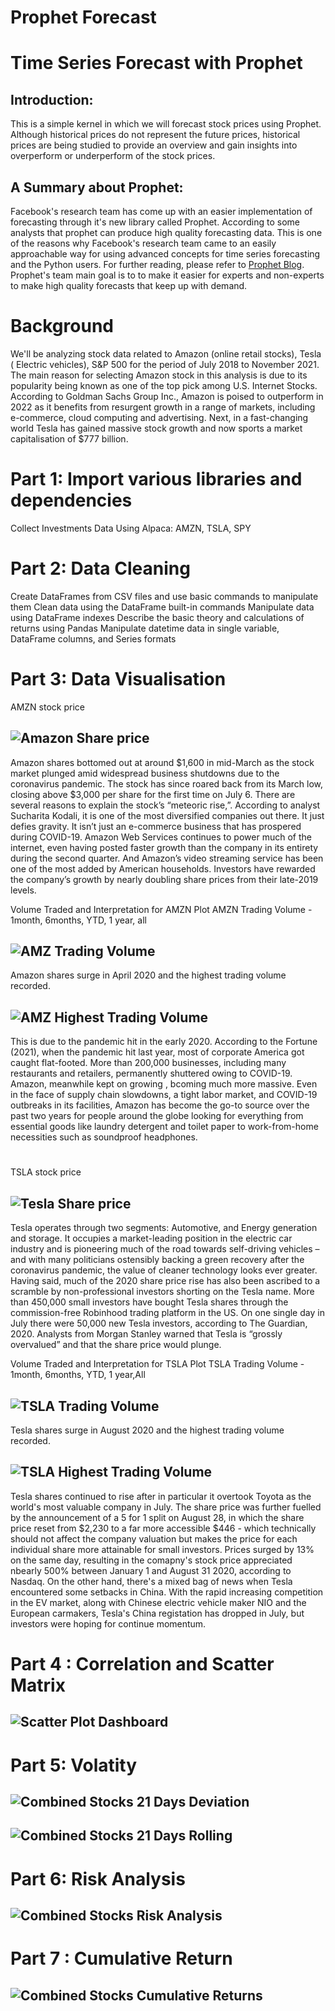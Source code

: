 # Prophet Forecast
# Time Series Forecast with Prophet

## Introduction:
This is a simple kernel in which we will forecast stock prices using Prophet. Although historical prices do not represent the future prices, historical prices are being studied to provide an overview and gain insights into overperform or underperform of the stock prices.  


## A Summary about Prophet:
Facebook's research team has come up with an easier implementation of forecasting through it's new library called Prophet. According to some analysts that prophet can produce high quality forecasting data. This is one of the reasons why Facebook's research team came to an easily approachable way for using advanced concepts for time series forecasting and the Python users.  For further reading, please refer to  [Prophet Blog](https://research.fb.com/prophet-forecasting-at-scale/). Prophet's team main goal is to to make it easier for experts and non-experts to make high quality forecasts that keep up with demand.

# Background
We'll be analyzing stock data related to Amazon (online retail stocks), Tesla ( Electric vehicles), S&P 500 for the period of July 2018 to November 2021. The main reason for selecting Amazon stock in this analysis is due to its popularity being known as one of the top pick among U.S. Internet Stocks.  According to Goldman Sachs Group Inc., Amazon is poised to outperform in 2022 as it benefits from resurgent growth in a range of markets, including e-commerce, cloud computing and advertising.  Next, in a fast-changing world Tesla has gained massive stock growth and now sports a market capitalisation of $777 billion.
  

# Part 1: Import various libraries and dependencies
Collect Investments Data Using Alpaca: AMZN, TSLA, SPY

  
 # Part 2: Data Cleaning 
Create DataFrames from CSV files and use basic commands to manipulate them
Clean data using the DataFrame built-in commands
Manipulate data using DataFrame indexes
Describe the basic theory and calculations of returns using Pandas
Manipulate datetime data in single variable, DataFrame columns, and Series formats

  
  
  
  
 # Part 3: Data Visualisation
 AMZN stock price
 ## ![Amazon Share price](https://github.com/juliannehiew/Project-1-Prophet-Stock-Forecast/blob/main/Amazon%20Share%20Prices.JPG?raw=true)
  
 Amazon shares bottomed out at around $1,600 in mid-March as the stock market plunged amid widespread business shutdowns due to the coronavirus pandemic. The stock has since roared back from its March low, closing above $3,000 per share for the first time on July 6. There are several reasons to explain the stock’s “meteoric rise,”.  According to analyst Sucharita Kodali, it is one of the most diversified companies out there.  It just defies gravity.   It isn’t just an e-commerce business that has prospered during COVID-19. Amazon Web Services continues to power much of the internet, even having posted faster growth than the company in its entirety during the second quarter. And Amazon’s video streaming service has been one of the most added by American households. Investors have rewarded the company’s growth by nearly doubling share prices from their late-2019 levels.
 
  

  Volume Traded and Interpretation for AMZN
  Plot AMZN Trading Volume - 1month, 6months, YTD, 1 year, all
  ## ![AMZ Trading Volume](https://github.com/juliannehiew/Project-1-Prophet-Stock-Forecast/blob/main/AMZN%20Trading%20Volume.jpg)
  
  
  
  Amazon shares surge in April 2020 and the highest trading volume recorded. 
  
  
  ## ![AMZ Highest Trading Volume](https://github.com/juliannehiew/Project-1-Prophet-Stock-Forecast/blob/main/AMZN%20Highest%20Traded%20Volume.JPG)
  This is due to the pandemic hit in the early 2020. According to the Fortune (2021), when the pandemic hit last year, most of corporate America got caught flat-footed. More than 200,000 businesses, including many restaurants and retailers, permanently shuttered owing to COVID-19. Amazon, meanwhile kept on growing , bcoming much more massive. Even in the face of supply chain slowdowns, a tight labor market, and COVID-19 outbreaks in its facilities, Amazon has become the go-to source over the past two years for people around the globe looking for everything from essential goods like laundry detergent and toilet paper to work-from-home necessities such as soundproof headphones.



# 
  
  TSLA stock price
 ## ![Tesla Share price](https://github.com/juliannehiew/Project-1-Prophet-Stock-Forecast/blob/main/Tesla%20Share%20Prices.JPG?raw=true) 

Tesla operates through two segments: Automotive, and Energy generation and storage. It occupies a market-leading position in the electric car industry and is pioneering much of the road towards self-driving vehicles – and with many politicians ostensibly backing a green recovery after the coronavirus pandemic, the value of cleaner technology looks ever greater.  Having said, much of the 2020 share price rise has also been ascribed to a scramble by non-professional investors shorting on the Tesla name. More than 450,000 small investors have bought Tesla shares through the commission-free Robinhood trading platform in the US. On one single day in July there were 50,000 new Tesla investors, according to The Guardian, 2020.  Analysts from Morgan Stanley warned that Tesla is “grossly overvalued” and that the share price would plunge.
  
  
  
  Volume Traded and Interpretation for TSLA
  Plot TSLA Trading Volume - 1month, 6months, YTD, 1 year,All
  ## ![TSLA Trading Volume](https://github.com/juliannehiew/Project-1-Prophet-Stock-Forecast/blob/main/Tesla%20Trading%20Volume.JPG)
  
  
  
  
  Tesla shares surge in August 2020 and the highest trading volume recorded.
  
  
  ## ![TSLA Highest Trading Volume](https://github.com/juliannehiew/Project-1-Prophet-Stock-Forecast/blob/main/TSLA%20Highest%20Traded%20Volume.JPG)
  
  Tesla shares continued to rise after in particular it overtook Toyota as the world's most valuable company in July.  The share price was further fuelled by the announcement of a 5 for 1 split on August 28, in which the share price reset from $2,230 to a far more accessible $446 - which technically should not affect the company valuation but makes the price for each individual share more attainable for small investors.  Prices surged by 13% on the same day, resulting in the comapny's stock price appreciated nbearly 500% between January 1 and August 31 2020, according to Nasdaq.
  On the other hand, there's a mixed bag of news when Tesla encountered some setbacks in China. With the rapid increasing competition in the EV market, along with Chinese electric vehicle maker NIO and the European carmakers, Tesla's China registation has dropped in July, but investors were hoping for continue momentum.
  
  
  
  
  
  
  
 # Part 4 : Correlation and Scatter Matrix
 
 ## ![Scatter Plot Dashboard](https://github.com/juliannehiew/Project-1-Prophet-Stock-Forecast/blob/main/Combined%20stocks%20-%20Panel%20Dashboard.JPG)
 
 
  
 
 # Part 5: Volatity
  ## ![Combined Stocks 21 Days Deviation](https://github.com/juliannehiew/Project-1-Prophet-Stock-Forecast/blob/main/Combined%20Stocks%20-%2021%20Days%20Standard%20Deviation.JPG)
  
  
  ## ![Combined Stocks 21 Days Rolling](https://github.com/juliannehiew/Project-1-Prophet-Stock-Forecast/blob/main/Combined%20Stocks%20-%2021%20Days%20rolling%20mean.JPG)
  
  
  # Part 6: Risk Analysis
  
 ## ![Combined Stocks Risk Analysis](https://github.com/juliannehiew/Project-1-Prophet-Stock-Forecast/blob/main/Combined%20Stocks%20-%20Risk%20Analysis.JPG)
 
 
  # Part 7 : Cumulative Return
  ## ![Combined Stocks Cumulative Returns](https://github.com/juliannehiew/Project-1-Prophet-Stock-Forecast/blob/main/Combined%20Stocks%20-%20Cumulative%20Returns.JPG)
  
